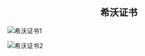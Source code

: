 ## <center>希沃证书</center>

![希沃证书1](https://s3.bmp.ovh/imgs/2022/02/ba4b792c6e1b02f7.jpg)
 
![希沃证书2](https://s3.bmp.ovh/imgs/2022/02/cbe45fc15734d870.jpg)
